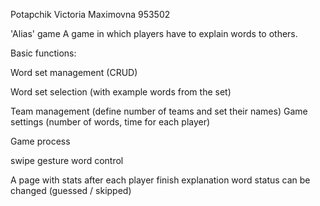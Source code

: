 Potapchik Victoria Maximovna 953502

'Alias' game
A game in which players have to explain words to others.

Basic functions:

Word set management (CRUD)

Word set selection (with example words from the set)

Team management (define number of teams and set their names) Game settings (number of words, time for each player)

Game process

swipe gesture word control

A page with stats after each player finish explanation word status can be changed (guessed / skipped)
